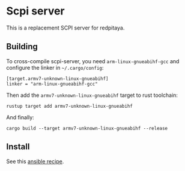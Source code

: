 # Scpi server

This is a replacement SCPI server for redpitaya.

## Building

To cross-compile scpi-server, you need `arm-linux-gnueabihf-gcc` and configure
the linker in `~/.cargo/config`:

```
[target.armv7-unknown-linux-gnueabihf]
linker = "arm-linux-gnueabihf-gcc"
```

Then add the `armv7-unknown-linux-gnueabihf` target to rust toolchain:

```
rustup target add armv7-unknown-linux-gnueabihf
```

And finally:

```
cargo build --target armv7-unknown-linux-gnueabihf --release
```

## Install

See this [ansible
recipe](https://github.com/yellow-pitaya/controller/blob/master/redpitaya/tasks/scpi.yml).
